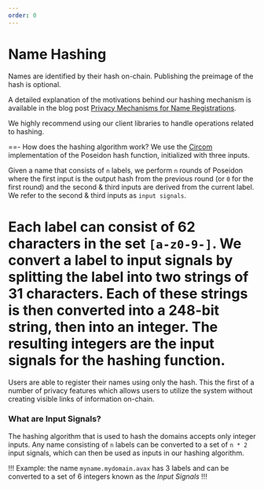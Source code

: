 ```yaml
---
order: 0
---
```


# Name Hashing

Names are identified by their hash on-chain. Publishing the preimage of the hash is optional. 

A detailed explanation of the motivations behind our hashing mechanism is available in the blog post [Privacy Mechanisms for Name Registrations](https://avvy.domains/blog/privacy-mechanisms-for-registrations/).

We highly recommend using our client libraries to handle operations related to hashing.

==- How does the hashing algorithm work?
We use the [Circom](https://iden3.io/circom) implementation of the Poseidon hash function, initialized with three inputs.

Given a name that consists of `n` labels, we perform `n` rounds of Poseidon where the first input is the output hash from the previous round (or `0` for the first round) and the second & third inputs are derived from the current label. We refer to the second & third inputs as `input signals`.

Each label can consist of 62 characters in the set `[a-z0-9-]`. We convert a label to input signals by splitting the label into two strings of 31 characters. Each of these strings is then converted into a 248-bit string, then into an integer. The resulting integers are the input signals for the hashing function.
===

Users are able to register their names using only the hash. This the first of a number of privacy features which allows users to utilize the system without creating visible links of information on-chain.


### What are Input Signals?

The hashing algorithm that is used to hash the domains accepts only integer inputs. Any name consisting of `n` labels can be converted to a set of `n * 2` input signals, which can then be used as inputs in our hashing algorithm.

!!!
Example: the name `myname.mydomain.avax` has 3 labels and can be converted to a set of 6 integers known as the *Input Signals*
!!!
